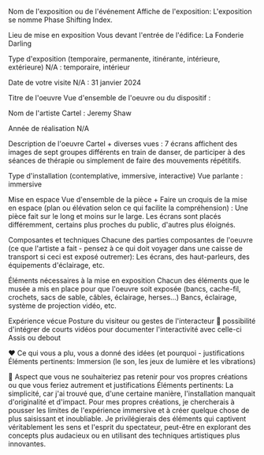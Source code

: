 Nom de l'exposition ou de l'événement	Affiche de l'exposition:
L'exposition se nomme Phase Shifting Index.

Lieu de mise en exposition	Vous devant l'entrée de l'édifice: 
La Fonderie Darling

Type d'exposition (temporaire, permanente, itinérante, intérieure, extérieure)	N/A : 
temporaire, intérieur

Date de votre visite	N/A : 
31 janvier 2024

Titre de l'oeuvre	Vue d'ensemble de l'oeuvre ou du dispositif :

Nom de l'artiste	Cartel :
Jeremy Shaw

Année de réalisation	N/A

Description de l'oeuvre	Cartel + diverses vues :
7 écrans affichent des images de sept groupes différents en train de danser, de participer à des séances de thérapie ou simplement de faire des mouvements répétitifs.

Type d'installation (contemplative, immersive, interactive)	Vue parlante : 
immersive

Mise en espace	Vue d'ensemble de la pièce + Faire un croquis de la mise en espace (plan ou élévation selon ce qui facilite la compréhension) :
Une pièce fait sur le long et moins sur le large. Les écrans sont placés différemment, certains plus proches du public, d'autres plus éloignés.

Composantes et techniques	Chacune des parties composantes de l'oeuvre (ce que l'artiste a fait - pensez à ce qui doit voyager dans une caisse de transport si ceci est exposé outremer):
Les écrans, des haut-parleurs, des équipements d'éclairage, etc.

Éléments nécessaires à la mise en exposition	Chacun des éléments que le musée a mis en place pour que l'oeuvre soit exposée (bancs, cache-fil, crochets, sacs de sable, câbles, éclairage, herses...)
Bancs, éclairage, système de projection vidéo, etc.

Expérience vécue	Posture du visiteur ou gestes de l'interacteur 🎥 possibilité d'intégrer de courts vidéos pour documenter l'interactivité avec celle-ci
Assis ou debout

❤️ Ce qui vous a plu, vous a donné des idées (et pourquoi - justifications	Éléments pertinents: 
Immersion (le son, les jeux de lumière et les vibrations)

🤔 Aspect que vous ne souhaiteriez pas retenir pour vos propres créations ou que vous feriez autrement et justifications	Éléments pertinents: La simplicité, car j'ai trouvé que, d'une certaine manière, l'installation manquait d'originalité et d'impact. Pour mes propres créations, je chercherais à pousser les limites de l'expérience immersive et à créer quelque chose de plus saisissant et inoubliable. Je privilégierais des éléments qui captivent véritablement les sens et l'esprit du spectateur, peut-être en explorant des concepts plus audacieux ou en utilisant des techniques artistiques plus innovantes.


